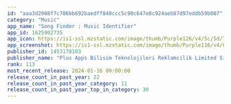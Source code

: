 ```yaml
---
id: "aaa3d2008f7c706bb692baedff840ccc5c90c647e8c924aeb87d97eddb59b007"
category: "Music"
app_name: "Song Finder : Music Identifier"
app_id: 1625902735
app_icon: https://is1-ssl.mzstatic.com/image/thumb/Purple126/v4/5c/5d/7f/5c5d7fdc-e6f6-d538-ef5f-4e19d43eeb55/AppIcon-0-0-1x_U007emarketing-0-7-0-85-220.png/1024x1024bb.png
app_screenshot: https://is1-ssl.mzstatic.com/image/thumb/Purple116/v4/0c/c5/30/0cc530c7-4fc7-0d4b-aa55-1e74f391a71a/14b6a6d8-d015-4935-a2c7-e36462d3dc7b_Ver1.jpg/1242x2688bb.png
publisher_id: 1453178103
publisher_name: "Plus Apps Bilisim Teknolojileri Reklamcilik Limited Sirketi"
rank: 113
most_recent_release: 2024-01-16 00:00:00
release_count_in_past_year: 22
release_count_in_past_year_category: 11
release_count_in_past_year_top_in_category: 30
---
```

